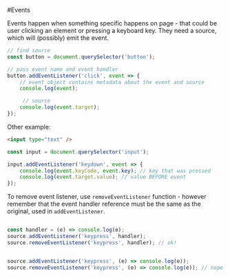 #Events

Events happen when something specific happens on page - that could be user clicking an element or pressing a keyboard key. They need a source, which will (possibly) emit the event.

```javascript
// find source
const button = document.querySelector('button');

// pass event name and event handler
button.addEventListener('click', event => {
	// event object contains metadata about the event and source
	console.log(event);

	 // source
	console.log(event.target);
});
```

Other example:

```html
<input type="text" />
```

```javascript
const input = document.querySelector('input');

input.addEventListener('keydown', event => {
	console.log(event.keyCode, event.key); // key that was pressed
	console.log(event.target.value); // value BEFORE event
});
```

To remove event listener, use `removeEventListener` function - however remember that the event handler reference must be the same as the original, used in `addEventListener`.

```javascript

const handler = (e) => console.log(e);
source.addEventListener('keypress', handler);
source.removeEventListener('keypress', handler); // ok!


source.addEventListener('keypress', (e) => console.log(e));
source.removeEventListener('keypress', (e) => console.log(e)); // nope

```
